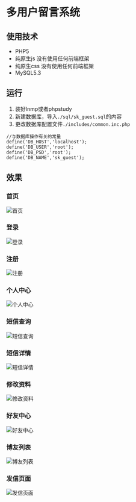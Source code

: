 # 多用户留言系统

## 使用技术
- PHP5
- 纯原生js 没有使用任何前端框架
- 纯原生css 没有使用任何前端框架
- MySQL5.3

## 运行

1. 装好lnmp或者phpstudy
2. 新建数据库，导入`./sql/sk_guest.sql`的内容
3. 更改数据库配置文件`./includes/common.inc.php`
```
//与数据库操作有关的常量
define('DB_HOST','localhost');
define('DB_USER','root');
define('DB_PSD','root');
define('DB_NAME','sk_guest');
```

## 效果

### 首页

![首页](http://ot2mlpa9d.bkt.clouddn.com/multi-user-message-system/index_page.png)

### 登录

![登录](http://ot2mlpa9d.bkt.clouddn.com/multi-user-message-system/%E7%99%BB%E5%BD%95.png)

### 注册

![注册](http://ot2mlpa9d.bkt.clouddn.com/multi-user-message-system/%E6%B3%A8%E5%86%8C.png)

### 个人中心

![个人中心](http://ot2mlpa9d.bkt.clouddn.com/multi-user-message-system/%E4%B8%AA%E4%BA%BA%E4%B8%AD%E5%BF%83.png)

### 短信查询

![短信查询](http://ot2mlpa9d.bkt.clouddn.com/multi-user-message-system/%E7%9F%AD%E4%BF%A1%E6%9F%A5%E8%AF%A2.png)

### 短信详情

![短信详情](http://ot2mlpa9d.bkt.clouddn.com/multi-user-message-system/%E7%9F%AD%E4%BF%A1%E8%AF%A6%E6%83%85.png)

### 修改资料

![修改资料](http://ot2mlpa9d.bkt.clouddn.com/multi-user-message-system/%E4%BF%AE%E6%94%B9%E8%B5%84%E6%96%99.png)

### 好友中心

![好友中心](http://ot2mlpa9d.bkt.clouddn.com/multi-user-message-system/%E5%A5%BD%E5%8F%8B%E4%B8%AD%E5%BF%83.png)

### 博友列表

![博友列表](http://ot2mlpa9d.bkt.clouddn.com/multi-user-message-system/%E5%8D%9A%E5%8F%8B%E5%88%97%E8%A1%A8.png)

### 发信页面

![发信页面](http://ot2mlpa9d.bkt.clouddn.com/multi-user-message-system/%E5%8F%91%E4%BF%A1%E9%A1%B5%E9%9D%A2.png)